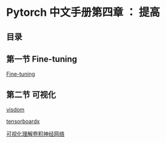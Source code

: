 # Pytorch 中文手册第四章 ： 提高

## 目录

## 第一节 Fine-tuning

[Fine-tuning](4.1-fine-tuning.ipynb)

## 第二节 可视化

[visdom](4.2.1-visdom.ipynb)

[tensorboardx](4.2.2-tensorboardx.ipynb)

[可视化理解卷积神经网络](4.2.3-cnn-visualizing.ipynb)